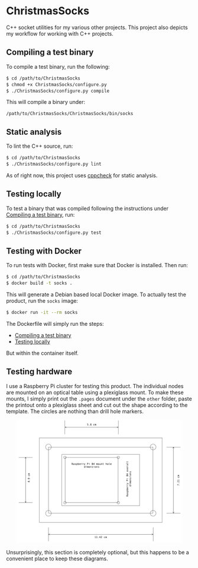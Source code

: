 # ChristmasSocks
C++ socket utilities for my various other projects. This project also depicts my workflow for working with C++ projects.

## Compiling a test binary
To compile a test binary, run the following:
```bash
$ cd /path/to/ChristmasSocks
$ chmod +x ChristmasSocks/configure.py
$ ./ChristmasSocks/configure.py compile
```
This will compile a binary under:
```
/path/to/ChristmasSocks/ChristmasSocks/bin/socks
```

## Static analysis
To lint the C++ source, run:
```bash
$ cd /path/to/ChristmasSocks
$ ./ChristmasSocks/configure.py lint
```
As of right now, this project uses [cppcheck](http://cppcheck.sourceforge.net/) for static analysis.

## Testing locally
To test a binary that was compiled following the instructions under [Compiling a test binary](#compiling-a-test-binary), run:
```bash
$ cd /path/to/ChristmasSocks
$ ./ChristmasSocks/configure.py test
```

## Testing with Docker
To run tests with Docker, first make sure that Docker is installed. Then run:
```bash
$ cd /path/to/ChristmasSocks
$ docker build -t socks .
```
This will generate a Debian based local Docker image. To actually test the product, run the `socks` image:
```bash
$ docker run -it --rm socks
```
The Dockerfile will simply run the steps:
- [Compiling a test binary](#compiling-a-test-binary)
- [Testing locally](#testing-locally)

But within the container itself.

## Testing hardware
I use a Raspberry Pi cluster for testing this product. The individual nodes are mounted on an optical table using a plexiglass mount.
To make these mounts, I simply print out the `.pages` document under the `other` folder, paste the printout onto a plexiglass sheet
and cut out the shape according to the template. The circles are nothing than drill hole markers.
<p align="center">
  <img src="./other/layout_small.png" width="450">
</p>
Unsurprisingly, this section is completely optional, but this happens to be a convenient place to keep these diagrams.
